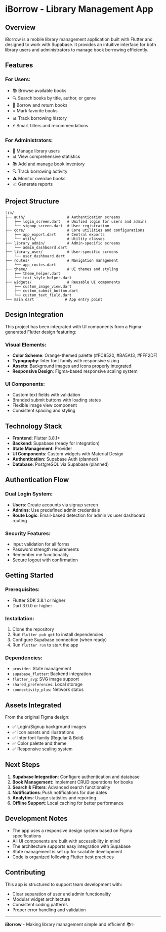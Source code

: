 # iBorrow - Library Management App

## Overview
iBorrow is a mobile library management application built with Flutter and designed to work with Supabase. It provides an intuitive interface for both library users and administrators to manage book borrowing efficiently.

## Features

### For Users:
- 📚 Browse available books
- 🔍 Search books by title, author, or genre
- 📖 Borrow and return books
- ⭐ Mark favorite books
- 📊 Track borrowing history
- ⚡ Smart filters and recommendations

### For Administrators:
- 👥 Manage library users
- 📊 View comprehensive statistics
- 📚 Add and manage book inventory
- 🔍 Track borrowing activity
- ⚠️ Monitor overdue books
- 📈 Generate reports

## Project Structure

```
lib/
├── auth/                   # Authentication screens
│   ├── login_screen.dart   # Unified login for users and admins
│   └── signup_screen.dart  # User registration
├── core/                   # Core utilities and configurations
│   ├── app_export.dart     # Central exports
│   └── utils/              # Utility classes
├── library_admin/          # Admin-specific screens
│   └── admin_dashboard.dart
├── library_user/           # User-specific screens
│   └── user_dashboard.dart
├── routes/                 # Navigation management
│   └── app_routes.dart
├── theme/                  # UI themes and styling
│   ├── theme_helper.dart
│   └── text_style_helper.dart
├── widgets/                # Reusable UI components
│   ├── custom_image_view.dart
│   ├── custom_submit_button.dart
│   └── custom_text_field.dart
└── main.dart              # App entry point
```

## Design Integration

This project has been integrated with UI components from a Figma-generated Flutter design featuring:

### Visual Elements:
- **Color Scheme**: Orange-themed palette (#FC8520, #BA5A13, #FFF2DF)
- **Typography**: Inter font family with responsive sizing
- **Assets**: Background images and icons properly integrated
- **Responsive Design**: Figma-based responsive scaling system

### UI Components:
- Custom text fields with validation
- Branded submit buttons with loading states
- Flexible image view component
- Consistent spacing and styling

## Technology Stack

- **Frontend**: Flutter 3.8.1+
- **Backend**: Supabase (ready for integration)
- **State Management**: Provider
- **UI Components**: Custom widgets with Material Design
- **Authentication**: Supabase Auth (planned)
- **Database**: PostgreSQL via Supabase (planned)

## Authentication Flow

### Dual Login System:
- **Users**: Create accounts via signup screen
- **Admins**: Use predefined admin credentials
- **Route Logic**: Email-based detection for admin vs user dashboard routing

### Security Features:
- Input validation for all forms
- Password strength requirements
- Remember me functionality
- Secure logout with confirmation

## Getting Started

### Prerequisites:
- Flutter SDK 3.8.1 or higher
- Dart 3.0.0 or higher

### Installation:
1. Clone the repository
2. Run `flutter pub get` to install dependencies
3. Configure Supabase connection (when ready)
4. Run `flutter run` to start the app

### Dependencies:
- `provider`: State management
- `supabase_flutter`: Backend integration
- `flutter_svg`: SVG image support
- `shared_preferences`: Local storage
- `connectivity_plus`: Network status

## Assets Integrated

From the original Figma design:
- ✅ Login/Signup background images
- ✅ Icon assets and illustrations
- ✅ Inter font family (Regular & Bold)
- ✅ Color palette and theme
- ✅ Responsive scaling system

## Next Steps

1. **Supabase Integration**: Configure authentication and database
2. **Book Management**: Implement CRUD operations for books
3. **Search & Filters**: Advanced search functionality
4. **Notifications**: Push notifications for due dates
5. **Analytics**: Usage statistics and reporting
6. **Offline Support**: Local caching for better performance

## Development Notes

- The app uses a responsive design system based on Figma specifications
- All UI components are built with accessibility in mind
- The architecture supports easy integration with Supabase
- State management is set up for scalable development
- Code is organized following Flutter best practices

## Contributing

This app is structured to support team development with:
- Clear separation of user and admin functionality
- Modular widget architecture
- Consistent coding patterns
- Proper error handling and validation

---

**iBorrow** - Making library management simple and efficient! 📚✨
